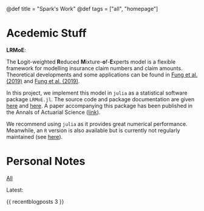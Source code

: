 @def title = "Spark's Work"
@def tags = ["all", "homepage"]

# Acedemic Stuff

**LRMoE**:

The **L**ogit-weighted **R**educed **M**ixture-**o**f-**E**xperts model is a flexible
framework for modelling insurance claim numbers and claim amounts. Theoretical developments
and some applications can be found in [Fung et al. (2019)](https://www.sciencedirect.com/science/article/abs/pii/S0167668719303956) and [Fung et al. (2019)](https://www.cambridge.org/core/journals/astin-bulletin-journal-of-the-iaa/article/abs/class-of-mixture-of-experts-models-for-general-insurance-application-to-correlated-claim-frequencies/E9FCCAD03E68C3908008448B806BAF8E).

In this project, we implement this model in `julia` as a statistical software package `LRMoE.jl`.
The source code and package documentation are given [here](https://github.com/sparktseung/LRMoE.jl) and 
[here](https://work.sparktseung.com/LRMoE.jl/dev/). A paper accompanying this package has been published
in the Annals of Actuarial Science ([link](https://www.cambridge.org/core/journals/annals-of-actuarial-science/article/abs/lrmoejl-a-software-package-for-insurance-loss-modelling-using-mixture-of-experts-regression-model/18B8F5C17733C4DBAF2F921E08372DD8)).

We recommend using `julia` as it provides great numerical performance. Meanwhile, an `R` version is also
available but is currently not regularly maintained (see [here](https://github.com/sparktseung/LRMoE)).

# Personal Notes

[All](/tag/notes)

Latest:

{{ recentblogposts 3 }}

